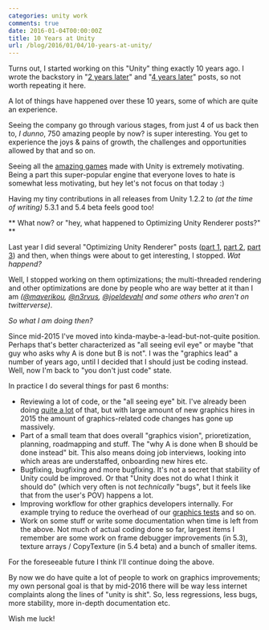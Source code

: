 ```yaml
---
categories: unity work
comments: true
date: 2016-01-04T00:00:00Z
title: 10 Years at Unity
url: /blog/2016/01/04/10-years-at-unity/
---
```


Turns out, I started working on this "Unity" thing exactly 10 years ago. I wrote the backstory in
"[2 years later](/blog/2008/01/15/about-two-years-ago/)" and "[4 years later](/blog/2010/01/04/four-years-ago-today/)"
posts, so not worth repeating it here.

A lot of things have happened over these 10 years, some of which are quite an experience.

Seeing the company go through various stages, from just 4 of us back then to, *I dunno*, 750 amazing people by now? is
super interesting. You get to experience the joys & pains of growth, the challenges and opportunities allowed by that
and so on.

Seeing all the [amazing games](http://madewith.unity.com/) made with Unity is extremely motivating. Being a part
this super-popular engine that everyone loves to hate is somewhat less motivating, but hey let's not focus on
that today :)

Having my tiny contributions in all releases from Unity 1.2.2 to *(at the time of writing)* 5.3.1 and 5.4 beta feels good too!


** What now? or "hey, what happened to Optimizing Unity Renderer posts?" **

Last year I did several "Optimizing Unity Renderer" posts ([part 1](/blog/2015/04/01/optimizing-unity-renderer-1-intro/),
[part 2](/blog/2015/04/04/optimizing-unity-renderer-2-cleanups/),
[part 3](/blog/2015/04/27/optimizing-unity-renderer-3-fixed-function-removal/)) and then, when things were about to get
interesting, I stopped. *Wat happend?*

Well, I stopped working on them optimizations; the multi-threaded rendering and other optimizations are done by people
who are way better at it than I am *([@maverikou](https://twitter.com/maverikou),
[@n3rvus](https://twitter.com/n3rvus), [@joeldevahl](https://twitter.com/joeldevahl) and some others who aren't
on twitterverse)*.

*So what I am doing then?*

Since mid-2015 I've moved into kinda-maybe-a-lead-but-not-quite position. Perhaps that's better characterized as
"all seeing evil eye" or maybe "that guy who asks why A is done but B is not". I was the "graphics lead" a number of years
ago, until I decided that I should just be coding instead. Well, now I'm back to "you don't just code" state.

In practice I do several things for past 6 months:

* Reviewing a lot of code, or the "all seeing eye" bit. I've already been doing
[quite a lot](/blog/2013/07/07/reviewing-all-the-code/) of that, but with large amount of new graphics hires in 2015
the amount of graphics-related code changes has gone up massively.
* Part of a small team that does overall "graphics vision", prioretization, planning, roadmapping and stuff.
The "why A is done when B should be done instead" bit. This also means doing job interviews, looking into which areas
are understaffed, onboarding new hires etc.
* Bugfixing, bugfixing and more bugfixing. It's not a secret that stability of Unity could be improved. Or that
"Unity does not do what I think it should do" (which very often is not *technically* "bugs", but it feels like that from
the user's POV) happens a lot.
* Improving workflow for other graphics developers internally. For example trying to reduce the overhead of our
[graphics tests](/blog/2011/06/17/testing-graphics-code-4-years-later/) and so on.
* Work on some stuff or write some documentation when time is left from the above. Not much of actual
coding done so far, largest items I remember are some work on frame debugger improvements (in 5.3), texture arrays / CopyTexture (in 5.4 beta) and a bunch of smaller items.

For the foreseeable future I think I'll continue doing the above.

By now we do have quite a lot of people to work on graphics improvements; my own personal goal is that by mid-2016 there
will be way less internet complaints along the lines of "unity is shit". So, less regressions, less bugs, more stability,
more in-depth documentation etc.

Wish me luck!

